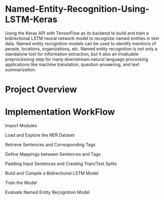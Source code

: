 # Named-Entity-Recognition-Using-LSTM-Keras
Using the Keras API with TensorFlow as its backend to build and train a bidirectional LSTM neural network model to recognize named entities in text data. Named entity recognition models can be used to identify mentions of people, locations, organizations, etc. Named entity recognition is not only a standalone tool for information extraction, but it also an invaluable preprocessing step for many downstream natural language processing applications like machine translation, question answering, and text summarization. 

# Project Overview

# Implementation WorkFlow
Import Modules

Load and Explore the NER Dataset

Retrieve Sentences and Corresponding Tags

Define Mappings between Sentences and Tags

Padding Input Sentences and Creating Train/Test Splits

Build and Compile a Bidirectional LSTM Model

Train the Model

Evaluate Named Entity Recognition Model

